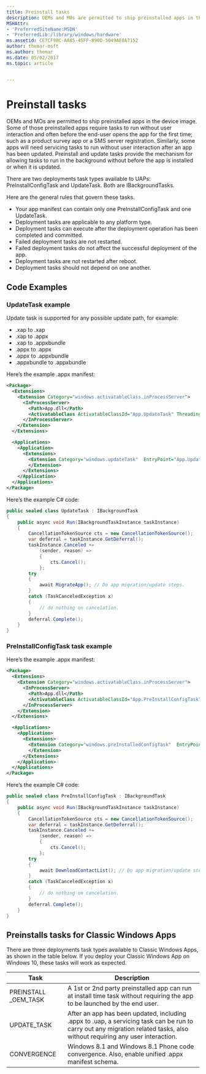```yaml
---
title: Preinstall tasks
description: OEMs and MOs are permitted to ship preinstalled apps in the device image.
MSHAttr:
- 'PreferredSiteName:MSDN'
- 'PreferredLib:/library/windows/hardware'
ms.assetid: CE7CF98C-AA85-45FF-890D-5049AE0A7152
author: themar-msft
ms.author: themar
ms.date: 05/02/2017
ms.topic: article


---
```

# Preinstall tasks

OEMs and MOs are permitted to ship preinstalled apps in the device image. Some of those preinstalled apps require tasks to run without user interaction and often before the end-user opens the app for the first time; such as a product survey app or a SMS server registration. Similarly, some apps will need servicing tasks to run without user interaction after an app has been updated. Preinstall and update tasks provide the mechanism for allowing tasks to run in the background without before the app is installed or when it is updated.

There are two deployments task types available to UAPs: PreInstallConfigTask and UpdateTask. Both are IBackgroundTasks.

Here are the general rules that govern these tasks.

* Your app manifest can contain only one PreInstallConfigTask and one UpdateTask.
* Deployment tasks are applicable to any platform type.
* Deployment tasks can execute after the deployment operation has been completed and committed.
* Failed deployment tasks are not restarted.
* Failed deployment tasks do not affect the successful deployment of the app.
* Deployment tasks are not restarted after reboot.
* Deployment tasks should not depend on one another.

## Code Examples

### UpdateTask example

Update task is supported for any possible update path, for example:

* .xap to .xap
* .xap to .appx
* .xap to .appxbundle
* .appx to .appx
* .appx to .appxbundle
* .appxbundle to .appxbundle

Here’s the example .appx manifest:

```xml
<Package>
  <Extensions>
    <Extension Category="windows.activatableClass.inProcessServer">
      <InProcessServer>
        <Path>App.dll</Path>
        <ActivatableClass ActivatableClassId="App.UpdateTask" ThreadingModel="MTA"/>
      </InProcessServer>
    </Extension>
  </Extensions>

  <Applications>
    <Application>
      <Extensions>
        <Extension Category="windows.updateTask"  EntryPoint="App.UpdateTask">
        </Extension>
      </Extensions>
    </Application>
  </Applications>
</Package>
```

Here’s the example C\# code:

```c#
public sealed class UpdateTask : IBackgroundTask
{
    public async void Run(IBackgroundTaskInstance taskInstance)
    {
        CancellationTokenSource cts = new CancellationTokenSource();
        var deferral = taskInstance.GetDeferral();
        taskInstance.Canceled +=
            (sender, reason) =>
            {
                cts.Cancel();
            };
        try
        {
            await MigrateApp(); // Do app migration/update steps.
        }
        catch (TaskCanceledException x)
        {
            // do nothing on cancelation.
        }
        deferral.Complete();
    }
}
```

### PreInstallConfigTask task example

Here’s the example .appx manifest:

```xml
<Package>
  <Extensions>
    <Extension Category="windows.activatableClass.inProcessServer">
      <InProcessServer>
        <Path>App.dll</Path>
        <ActivatableClass ActivatableClassId="App.PreInstallConfigTask" ThreadingModel="MTA"/>
      </InProcessServer>
    </Extension>
  </Extensions>

  <Applications>
    <Application>
      <Extensions>
        <Extension Category="windows.preInstalledConfigTask"  EntryPoint=" App.PreInstallConfigTask">
        </Extension>
      </Extensions>
    </Application>
  </Applications>
</Package>
```

Here’s the example C\# code:

```c#
public sealed class PreInstallConfigTask : IBackgroundTask
{
    public async void Run(IBackgroundTaskInstance taskInstance)
    {
        CancellationTokenSource cts = new CancellationTokenSource();
        var deferral = taskInstance.GetDeferral();
        taskInstance.Canceled +=
            (sender, reason) =>
            {
                cts.Cancel();
            };
        try
        {
            await DownloadContactList(); // Do app migration/update steps.
        }
        catch (TaskCanceledException x)
        {
            // do nothing on cancelation.
        }
        deferral.Complete();
    }
}
```

## Preinstalls tasks for Classic Windows Apps

There are three deployments task types available to Classic Windows Apps, as shown in the table below. If you deploy your Classic Windows App on Windows 10, these tasks will work as expected.

| Task                   | Description                                                                                                                                                                |
|------------------------|----------------------------------------------------------------------------------------------------------------------------------------------------------------------------|
| PREINSTALL \_OEM\_TASK | A 1st or 2nd party preinstalled app can run at install time task without requiring the app to be launched by the end user.                                                 |
| UPDATE\_TASK           | After an app has been updated, including .appx to .uap, a servicing task can be run to carry out any migration related tasks, also without requiring any user interaction. |
| CONVERGENCE            | Windows 8.1 and Windows 8.1 Phone code convergence. Also, enable unified .appx manifest schema.                                                                            |
